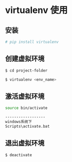 # virtualenv 使用

## 安装

```bash
# pip install virtualenv
```

## 创建虚拟环境

```bash
$ cd project-folder

$ virtualenv <env_name>
```

## 激活虚拟环境

```bash
source bin/activate

------------------
windows系统下
Scripts\activate.bat
```

## 退出虚拟环境

```bash
$ deactivate
```